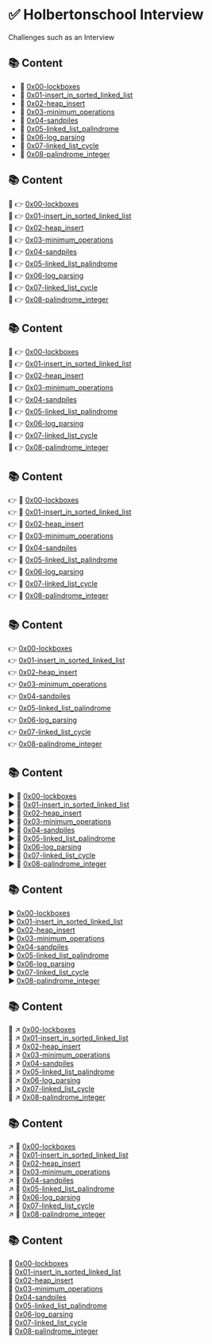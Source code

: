 # :white_check_mark: Holbertonschool Interview
Challenges such as an Interview

## :books: Content
- :bookmark_tabs: [0x00-lockboxes](0x00-lockboxes)
- :bookmark_tabs: [0x01-insert_in_sorted_linked_list](0x01-insert_in_sorted_linked_list)
- :bookmark_tabs: [0x02-heap_insert](0x02-heap_insert)
- :bookmark_tabs: [0x03-minimum_operations](0x03-minimum_operations)
- :bookmark_tabs: [0x04-sandpiles](0x04-sandpiles)
- :bookmark_tabs: [0x05-linked_list_palindrome](0x05-linked_list_palindrome)
- :bookmark_tabs: [0x06-log_parsing](0x06-log_parsing)
- :bookmark_tabs: [0x07-linked_list_cycle](0x07-linked_list_cycle)
- :bookmark_tabs: [0x08-palindrome_integer](0x08-palindrome_integer)

## :books: Content
:bookmark_tabs: :point_right: [0x00-lockboxes](0x00-lockboxes)  
:bookmark_tabs: :point_right: [0x01-insert_in_sorted_linked_list](0x01-insert_in_sorted_linked_list)  
:bookmark_tabs: :point_right: [0x02-heap_insert](0x02-heap_insert)  
:bookmark_tabs: :point_right: [0x03-minimum_operations](0x03-minimum_operations)  
:bookmark_tabs: :point_right: [0x04-sandpiles](0x04-sandpiles)  
:bookmark_tabs: :point_right: [0x05-linked_list_palindrome](0x05-linked_list_palindrome)  
:bookmark_tabs: :point_right: [0x06-log_parsing](0x06-log_parsing)  
:bookmark_tabs: :point_right: [0x07-linked_list_cycle](0x07-linked_list_cycle)  
:bookmark_tabs: :point_right: [0x08-palindrome_integer](0x08-palindrome_integer)  

## :books: Content
:bookmark_tabs: :point_right: [0x00-lockboxes](0x00-lockboxes)  
:bookmark_tabs: :point_right: [0x01-insert_in_sorted_linked_list](0x01-insert_in_sorted_linked_list)  
:bookmark_tabs: :point_right: [0x02-heap_insert](0x02-heap_insert)  
:bookmark_tabs: :point_right: [0x03-minimum_operations](0x03-minimum_operations)  
:bookmark_tabs: :point_right: [0x04-sandpiles](0x04-sandpiles)  
:bookmark_tabs: :point_right: [0x05-linked_list_palindrome](0x05-linked_list_palindrome)  
:bookmark_tabs: :point_right: [0x06-log_parsing](0x06-log_parsing)  
:bookmark_tabs: :point_right: [0x07-linked_list_cycle](0x07-linked_list_cycle)  
:bookmark_tabs: :point_right: [0x08-palindrome_integer](0x08-palindrome_integer)  

## :books: Content
:point_right: :bookmark_tabs: [0x00-lockboxes](0x00-lockboxes)  
:point_right: :bookmark_tabs: [0x01-insert_in_sorted_linked_list](0x01-insert_in_sorted_linked_list)  
:point_right: :bookmark_tabs: [0x02-heap_insert](0x02-heap_insert)  
:point_right: :bookmark_tabs: [0x03-minimum_operations](0x03-minimum_operations)  
:point_right: :bookmark_tabs: [0x04-sandpiles](0x04-sandpiles)  
:point_right: :bookmark_tabs: [0x05-linked_list_palindrome](0x05-linked_list_palindrome)  
:point_right: :bookmark_tabs: [0x06-log_parsing](0x06-log_parsing)  
:point_right: :bookmark_tabs: [0x07-linked_list_cycle](0x07-linked_list_cycle)  
:point_right: :bookmark_tabs: [0x08-palindrome_integer](0x08-palindrome_integer)  

## :books: Content
:point_right: [0x00-lockboxes](0x00-lockboxes)  
:point_right: [0x01-insert_in_sorted_linked_list](0x01-insert_in_sorted_linked_list)  
:point_right: [0x02-heap_insert](0x02-heap_insert)  
:point_right: [0x03-minimum_operations](0x03-minimum_operations)  
:point_right: [0x04-sandpiles](0x04-sandpiles)  
:point_right: [0x05-linked_list_palindrome](0x05-linked_list_palindrome)  
:point_right: [0x06-log_parsing](0x06-log_parsing)  
:point_right: [0x07-linked_list_cycle](0x07-linked_list_cycle)  
:point_right: [0x08-palindrome_integer](0x08-palindrome_integer)  

## :books: Content
:arrow_forward: :bookmark_tabs: [0x00-lockboxes](0x00-lockboxes)  
:arrow_forward: :bookmark_tabs: [0x01-insert_in_sorted_linked_list](0x01-insert_in_sorted_linked_list)  
:arrow_forward: :bookmark_tabs: [0x02-heap_insert](0x02-heap_insert)  
:arrow_forward: :bookmark_tabs: [0x03-minimum_operations](0x03-minimum_operations)  
:arrow_forward: :bookmark_tabs: [0x04-sandpiles](0x04-sandpiles)  
:arrow_forward: :bookmark_tabs: [0x05-linked_list_palindrome](0x05-linked_list_palindrome)  
:arrow_forward: :bookmark_tabs: [0x06-log_parsing](0x06-log_parsing)  
:arrow_forward: :bookmark_tabs: [0x07-linked_list_cycle](0x07-linked_list_cycle)  
:arrow_forward: :bookmark_tabs: [0x08-palindrome_integer](0x08-palindrome_integer)  

## :books: Content
:arrow_forward: [0x00-lockboxes](0x00-lockboxes)  
:arrow_forward: [0x01-insert_in_sorted_linked_list](0x01-insert_in_sorted_linked_list)  
:arrow_forward: [0x02-heap_insert](0x02-heap_insert)  
:arrow_forward: [0x03-minimum_operations](0x03-minimum_operations)  
:arrow_forward: [0x04-sandpiles](0x04-sandpiles)  
:arrow_forward: [0x05-linked_list_palindrome](0x05-linked_list_palindrome)  
:arrow_forward: [0x06-log_parsing](0x06-log_parsing)  
:arrow_forward: [0x07-linked_list_cycle](0x07-linked_list_cycle)  
:arrow_forward: [0x08-palindrome_integer](0x08-palindrome_integer)  

## :books: Content
:bookmark_tabs: :arrow_upper_right: [0x00-lockboxes](0x00-lockboxes)  
:bookmark_tabs: :arrow_upper_right: [0x01-insert_in_sorted_linked_list](0x01-insert_in_sorted_linked_list)  
:bookmark_tabs: :arrow_upper_right: [0x02-heap_insert](0x02-heap_insert)  
:bookmark_tabs: :arrow_upper_right: [0x03-minimum_operations](0x03-minimum_operations)  
:bookmark_tabs: :arrow_upper_right: [0x04-sandpiles](0x04-sandpiles)  
:bookmark_tabs: :arrow_upper_right: [0x05-linked_list_palindrome](0x05-linked_list_palindrome)  
:bookmark_tabs: :arrow_upper_right: [0x06-log_parsing](0x06-log_parsing)  
:bookmark_tabs: :arrow_upper_right: [0x07-linked_list_cycle](0x07-linked_list_cycle)  
:bookmark_tabs: :arrow_upper_right: [0x08-palindrome_integer](0x08-palindrome_integer)  

## :books: Content
:arrow_upper_right: :bookmark_tabs: [0x00-lockboxes](0x00-lockboxes)  
:arrow_upper_right: :bookmark_tabs: [0x01-insert_in_sorted_linked_list](0x01-insert_in_sorted_linked_list)  
:arrow_upper_right: :bookmark_tabs: [0x02-heap_insert](0x02-heap_insert)  
:arrow_upper_right: :bookmark_tabs: [0x03-minimum_operations](0x03-minimum_operations)  
:arrow_upper_right: :bookmark_tabs: [0x04-sandpiles](0x04-sandpiles)  
:arrow_upper_right: :bookmark_tabs: [0x05-linked_list_palindrome](0x05-linked_list_palindrome)  
:arrow_upper_right: :bookmark_tabs: [0x06-log_parsing](0x06-log_parsing)  
:arrow_upper_right: :bookmark_tabs: [0x07-linked_list_cycle](0x07-linked_list_cycle)  
:arrow_upper_right: :bookmark_tabs: [0x08-palindrome_integer](0x08-palindrome_integer)  

## :books: Content
  :bookmark_tabs:  [0x00-lockboxes](0x00-lockboxes)  
  :bookmark_tabs:  [0x01-insert_in_sorted_linked_list](0x01-insert_in_sorted_linked_list)  
  :bookmark_tabs:  [0x02-heap_insert](0x02-heap_insert)  
  :bookmark_tabs:  [0x03-minimum_operations](0x03-minimum_operations)  
  :bookmark_tabs:  [0x04-sandpiles](0x04-sandpiles)  
  :bookmark_tabs:  [0x05-linked_list_palindrome](0x05-linked_list_palindrome)  
  :bookmark_tabs:  [0x06-log_parsing](0x06-log_parsing)  
  :bookmark_tabs:  [0x07-linked_list_cycle](0x07-linked_list_cycle)  
  :bookmark_tabs:  [0x08-palindrome_integer](0x08-palindrome_integer)  
